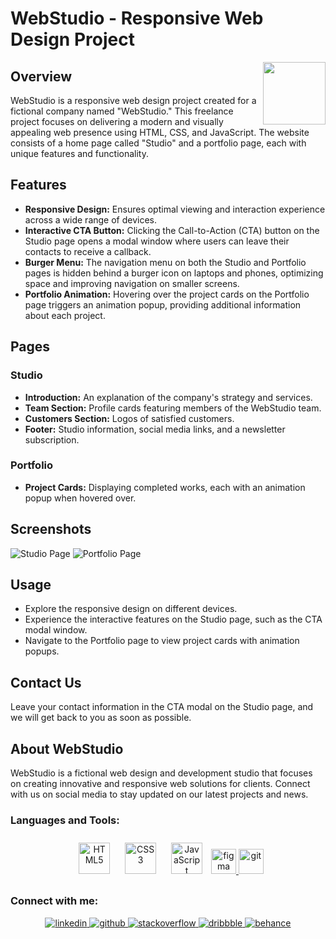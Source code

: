 # WebStudio - Responsive Web Design Project
<img align="right" src="https://media.giphy.com/media/du3J3cXyzhj75IOgvA/giphy.gif" width="100"/>

## Overview

WebStudio is a responsive web design project created for a fictional company named "WebStudio." This freelance project focuses on delivering a modern and visually appealing web presence using HTML, CSS, and JavaScript. The website consists of a home page called "Studio" and a portfolio page, each with unique features and functionality.

## Features

- **Responsive Design:** Ensures optimal viewing and interaction experience across a wide range of devices.
- **Interactive CTA Button:** Clicking the Call-to-Action (CTA) button on the Studio page opens a modal window where users can leave their contacts to receive a callback.
- **Burger Menu:** The navigation menu on both the Studio and Portfolio pages is hidden behind a burger icon on laptops and phones, optimizing space and improving navigation on smaller screens.
- **Portfolio Animation:** Hovering over the project cards on the Portfolio page triggers an animation popup, providing additional information about each project.

## Pages

### Studio

- **Introduction:** An explanation of the company's strategy and services.
- **Team Section:** Profile cards featuring members of the WebStudio team.
- **Customers Section:** Logos of satisfied customers.
- **Footer:** Studio information, social media links, and a newsletter subscription.

### Portfolio

- **Project Cards:** Displaying completed works, each with an animation popup when hovered over.

## Screenshots

![Studio Page](path/to/studio-screenshot.png)
![Portfolio Page](path/to/portfolio-screenshot.png)

## Usage

- Explore the responsive design on different devices.
- Experience the interactive features on the Studio page, such as the CTA modal window.
- Navigate to the Portfolio page to view project cards with animation popups.

## Contact Us

Leave your contact information in the CTA modal on the Studio page, and we will get back to you as soon as possible.

## About WebStudio

WebStudio is a fictional web design and development studio that focuses on creating innovative and responsive web solutions for clients. Connect with us on social media to stay updated on our latest projects and news.

### Languages and Tools:
<div align="center">  
 
<a href="https://en.wikipedia.org/wiki/HTML5" target="_blank"><img style="margin: 10px" src="https://profilinator.rishav.dev/skills-assets/html5-original-wordmark.svg" alt="HTML5" height="50" /></a>
<a href="https://www.w3schools.com/css/" target="_blank"><img style="margin: 10px" src="https://profilinator.rishav.dev/skills-assets/css3-original-wordmark.svg" alt="CSS3" height="50" /></a>
<a href="https://www.javascript.com/" target="_blank"><img style="margin: 10px" src="https://profilinator.rishav.dev/skills-assets/javascript-original.svg" alt="JavaScript" height="50" /></a>
<a href="https://www.figma.com/" target="_blank" rel="noreferrer"> <img src="https://www.vectorlogo.zone/logos/figma/figma-icon.svg" alt="figma" width="40" height="40"/> </a>
<a href="https://git-scm.com/" target="_blank" rel="noreferrer"> <img src="https://www.vectorlogo.zone/logos/git-scm/git-scm-icon.svg" alt="git" width="40" height="40"/> </a>
</div>

### Connect with me:  
<div align="center">
<a href="https://linkedin.com/in/alex-smagin29" target="_blank">
<img src=https://img.shields.io/badge/linkedin-%231E77B5.svg?&style=for-the-badge&logo=linkedin&logoColor=white alt=linkedin style="margin-bottom: 5px;" />
</a>
<a href="https://github.com/alexandrbig1" target="_blank">
<img src=https://img.shields.io/badge/github-%2324292e.svg?&style=for-the-badge&logo=github&logoColor=white alt=github style="margin-bottom: 5px;" />
</a>
  <a href="https://stackoverflow.com/users/22484161/alex-smagin" target="_blank">
<img src=https://img.shields.io/badge/stackoverflow-%23F28032.svg?&style=for-the-badge&logo=stackoverflow&logoColor=white alt=stackoverflow style="margin-bottom: 5px;" />
</a>
<a href="https://dribbble.com/Alexandrbig1" target="_blank">
<img src=https://img.shields.io/badge/dribbble-%23E45285.svg?&style=for-the-badge&logo=dribbble&logoColor=white alt=dribbble style="margin-bottom: 5px;" />
</a>
<a href="https://www.behance.net/a1126" target="_blank">
<img src=https://img.shields.io/badge/behance-%23191919.svg?&style=for-the-badge&logo=behance&logoColor=white alt=behance style="margin-bottom: 5px;" />
</a>  
</div> 
